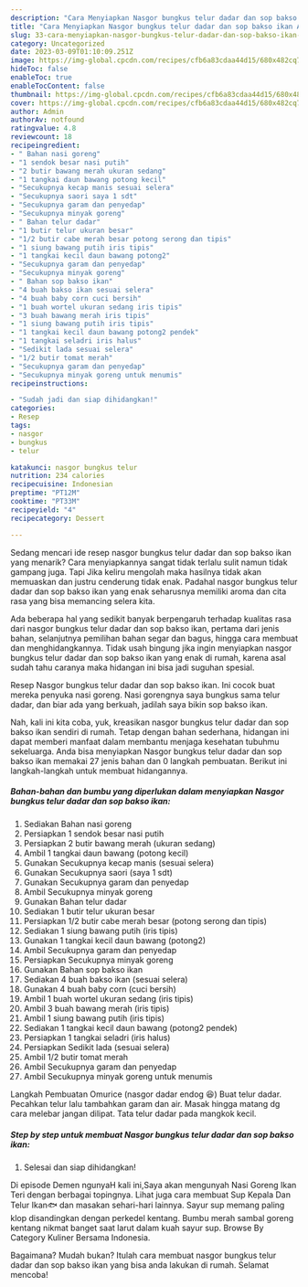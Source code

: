 ```yaml
---
description: "Cara Menyiapkan Nasgor bungkus telur dadar dan sop bakso ikan Anti Gagal"
title: "Cara Menyiapkan Nasgor bungkus telur dadar dan sop bakso ikan Anti Gagal"
slug: 33-cara-menyiapkan-nasgor-bungkus-telur-dadar-dan-sop-bakso-ikan-anti-gagal
category: Uncategorized
date: 2023-03-09T01:10:09.251Z
image: https://img-global.cpcdn.com/recipes/cfb6a83cdaa44d15/680x482cq70/nasgor-bungkus-telur-dadar-dan-sop-bakso-ikan-foto-resep-utama.jpg
hideToc: false
enableToc: true
enableTocContent: false
thumbnail: https://img-global.cpcdn.com/recipes/cfb6a83cdaa44d15/680x482cq70/nasgor-bungkus-telur-dadar-dan-sop-bakso-ikan-foto-resep-utama.jpg
cover: https://img-global.cpcdn.com/recipes/cfb6a83cdaa44d15/680x482cq70/nasgor-bungkus-telur-dadar-dan-sop-bakso-ikan-foto-resep-utama.jpg
author: Admin
authorAv: notfound
ratingvalue: 4.8
reviewcount: 18
recipeingredient:
- " Bahan nasi goreng"
- "1 sendok besar nasi putih"
- "2 butir bawang merah ukuran sedang"
- "1 tangkai daun bawang potong kecil"
- "Secukupnya kecap manis sesuai selera"
- "Secukupnya saori saya 1 sdt"
- "Secukupnya garam dan penyedap"
- "Secukupnya minyak goreng"
- " Bahan telur dadar"
- "1 butir telur ukuran besar"
- "1/2 butir cabe merah besar potong serong dan tipis"
- "1 siung bawang putih iris tipis"
- "1 tangkai kecil daun bawang potong2"
- "Secukupnya garam dan penyedap"
- "Secukupnya minyak goreng"
- " Bahan sop bakso ikan"
- "4 buah bakso ikan sesuai selera"
- "4 buah baby corn cuci bersih"
- "1 buah wortel ukuran sedang iris tipis"
- "3 buah bawang merah iris tipis"
- "1 siung bawang putih iris tipis"
- "1 tangkai kecil daun bawang potong2 pendek"
- "1 tangkai seladri iris halus"
- "Sedikit lada sesuai selera"
- "1/2 butir tomat merah"
- "Secukupnya garam dan penyedap"
- "Secukupnya minyak goreng untuk menumis"
recipeinstructions:

- "Sudah jadi dan siap dihidangkan!"
categories:
- Resep
tags:
- nasgor
- bungkus
- telur

katakunci: nasgor bungkus telur 
nutrition: 234 calories
recipecuisine: Indonesian
preptime: "PT12M"
cooktime: "PT33M"
recipeyield: "4"
recipecategory: Dessert

---
```



Sedang mencari ide resep nasgor bungkus telur dadar dan sop bakso ikan yang menarik? Cara menyiapkannya sangat tidak terlalu sulit namun tidak gampang juga. Tapi Jika keliru mengolah maka hasilnya tidak akan memuaskan dan justru cenderung tidak enak. Padahal nasgor bungkus telur dadar dan sop bakso ikan yang enak seharusnya memiliki aroma dan cita rasa yang bisa memancing selera kita.


Ada beberapa hal yang sedikit banyak berpengaruh terhadap kualitas rasa dari nasgor bungkus telur dadar dan sop bakso ikan, pertama dari jenis bahan, selanjutnya pemilihan bahan segar dan bagus, hingga cara membuat dan menghidangkannya. Tidak usah bingung jika ingin menyiapkan nasgor bungkus telur dadar dan sop bakso ikan yang enak di rumah, karena asal sudah tahu caranya maka hidangan ini bisa jadi suguhan spesial.

Resep Nasgor bungkus telur dadar dan sop bakso ikan. Ini cocok buat mereka penyuka nasi goreng. Nasi gorengnya saya bungkus sama telur dadar, dan biar ada yang berkuah, jadilah saya bikin sop bakso ikan.


Nah, kali ini kita coba, yuk, kreasikan nasgor bungkus telur dadar dan sop bakso ikan sendiri di rumah. Tetap dengan bahan sederhana, hidangan ini dapat memberi manfaat dalam membantu menjaga kesehatan tubuhmu sekeluarga. Anda bisa menyiapkan Nasgor bungkus telur dadar dan sop bakso ikan memakai 27 jenis bahan dan 0 langkah pembuatan. Berikut ini langkah-langkah untuk membuat hidangannya.

<!--inarticleads1-->

##### Bahan-bahan dan bumbu yang diperlukan dalam menyiapkan Nasgor bungkus telur dadar dan sop bakso ikan:

1. Sediakan  Bahan nasi goreng
1. Persiapkan 1 sendok besar nasi putih
1. Persiapkan 2 butir bawang merah (ukuran sedang)
1. Ambil 1 tangkai daun bawang (potong kecil)
1. Gunakan Secukupnya kecap manis (sesuai selera)
1. Gunakan Secukupnya saori (saya 1 sdt)
1. Gunakan Secukupnya garam dan penyedap
1. Ambil Secukupnya minyak goreng
1. Gunakan  Bahan telur dadar
1. Sediakan 1 butir telur ukuran besar
1. Persiapkan 1/2 butir cabe merah besar (potong serong dan tipis)
1. Sediakan 1 siung bawang putih (iris tipis)
1. Gunakan 1 tangkai kecil daun bawang (potong2)
1. Ambil Secukupnya garam dan penyedap
1. Persiapkan Secukupnya minyak goreng
1. Gunakan  Bahan sop bakso ikan
1. Sediakan 4 buah bakso ikan (sesuai selera)
1. Gunakan 4 buah baby corn (cuci bersih)
1. Ambil 1 buah wortel ukuran sedang (iris tipis)
1. Ambil 3 buah bawang merah (iris tipis)
1. Ambil 1 siung bawang putih (iris tipis)
1. Sediakan 1 tangkai kecil daun bawang (potong2 pendek)
1. Persiapkan 1 tangkai seladri (iris halus)
1. Persiapkan Sedikit lada (sesuai selera)
1. Ambil 1/2 butir tomat merah
1. Ambil Secukupnya garam dan penyedap
1. Ambil Secukupnya minyak goreng untuk menumis


Langkah Pembuatan Omurice (nasgor dadar endog 😆) Buat telur dadar. Pecahkan telur lalu tambahkan garam dan air. Masak hingga matang dg cara melebar jangan dilipat. Tata telur dadar pada mangkok kecil. 

<!--inarticleads2-->

##### Step by step untuk membuat Nasgor bungkus telur dadar dan sop bakso ikan:


1. Selesai dan siap dihidangkan!

Di episode Demen ngunyaH kali ini,Saya akan mengunyah Nasi Goreng Ikan Teri dengan berbagai topingnya. Lihat juga cara membuat Sup Kepala Dan Telur Ikan🐟 dan masakan sehari-hari lainnya. Sayur sup memang paling klop disandingkan dengan perkedel kentang. Bumbu merah sambal goreng kentang nikmat banget saat larut dalam kuah sayur sup. Browse By Category Kuliner Bersama Indonesia. 

Bagaimana? Mudah bukan? Itulah cara membuat nasgor bungkus telur dadar dan sop bakso ikan yang bisa anda lakukan di rumah. Selamat mencoba!
